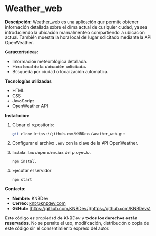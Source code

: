 # Weather_web

**Descripción:**
Weather_web es una aplicación que permite obtener información detallada sobre el clima actual de cualquier ciudad, ya sea introduciendo la ubicación manualmente o compartiendo la ubicación actual. También muestra la hora local del lugar solicitado mediante la API OpenWeather.

**Características:**
- Información meteorológica detallada.
- Hora local de la ubicación solicitada.
- Búsqueda por ciudad o localización automática.

**Tecnologías utilizadas:**
- HTML
- CSS
- JavaScript
- OpenWeather API

**Instalación:**
1. Clonar el repositorio:
    ```bash
    git clone https://github.com/KNBDevs/weather_web.git
    ```
2. Configurar el archivo `.env` con la clave de la API OpenWeather.

3. Instalar las dependencias del proyecto:
    ```bash
    npm install
    ```

4. Ejecutar el servidor:
    ```bash
    npm start
    ```

**Contacto:**
- **Nombre:** KNBDev
- **Correo:** [knb@knbdev.com](mailto:knb@knbdev.com)
- **GitHub:** [https://github.com/KNBDevs](https://github.com/KNBDevs)


Este código es propiedad de KNBDev y **todos los derechos están reservados**. 
No se permite el uso, modificación, distribución o copia de este código sin el consentimiento expreso del autor.
